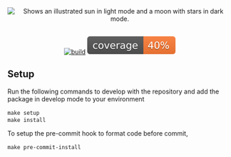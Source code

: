 <div align="center">
<picture>
  <source media="(prefers-color-scheme: dark)" srcset="./assets/images/lighter_dark.png">
  <source media="(prefers-color-scheme: light)" srcset="./assets/images/lighter_light.png">
  <img align="center" alt="Shows an illustrated sun in light mode and a moon with stars in dark mode." src="h/assets/images/lighter_dark.png">
</picture>
</div>
<br/>
<div align="center">

 [![build](https://github.com/project-lighter/lighter/actions/workflows/build.yml/badge.svg?branch=main)](https://github.com/project-lighter/lighter/actions/workflows/build.yml) ![Coverage](./assets/images/coverage.svg)
</div>



## Setup

Run the following commands to develop with the repository and add the package in develop mode to your environment

````
make setup
make install 
````

To setup the pre-commit hook to format code before commit,
````
make pre-commit-install
````
